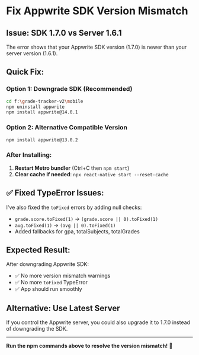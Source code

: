 # Fix Appwrite SDK Version Mismatch

## Issue: SDK 1.7.0 vs Server 1.6.1

The error shows that your Appwrite SDK version (1.7.0) is newer than your server version (1.6.1).

## Quick Fix:

### Option 1: Downgrade SDK (Recommended)
```bash
cd f:\grade-tracker-v2\mobile
npm uninstall appwrite
npm install appwrite@14.0.1
```

### Option 2: Alternative Compatible Version
```bash
npm install appwrite@13.0.2
```

### After Installing:
1. **Restart Metro bundler** (Ctrl+C then `npm start`)
2. **Clear cache if needed**: `npx react-native start --reset-cache`

## ✅ Fixed TypeError Issues:

I've also fixed the `toFixed` errors by adding null checks:
- `grade.score.toFixed(1)` → `(grade.score || 0).toFixed(1)`
- `avg.toFixed(1)` → `(avg || 0).toFixed(1)`
- Added fallbacks for gpa, totalSubjects, totalGrades

## Expected Result:

After downgrading Appwrite SDK:
- ✅ No more version mismatch warnings
- ✅ No more `toFixed` TypeError
- ✅ App should run smoothly

## Alternative: Use Latest Server

If you control the Appwrite server, you could also upgrade it to 1.7.0 instead of downgrading the SDK.

---

**Run the npm commands above to resolve the version mismatch!** 🚀
